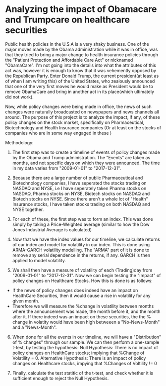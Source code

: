 # Analyzing the impact of Obamacare and Trumpcare on healthcare securities

Public health policies in the U.S.A is a very shaky business. One of the major moves made by the Obama administration while it was in office, was that they tried to bring a major change to health insurance policies through the "Patient Protection and Affordable Care Act" or nicknamed "ObamaCare". I'm not going into the details into what the attributes of this act was, however it is enough to know that it was vehemently opposed by the Republican Party. Enter Donald Trump, the current president(at least as of when I am writing this) of the United States, who zealously announced that one of the very first moves he would make as President would be to remove ObamaCare and bring in another act in its place(which ultimately did not work). 

Now, while policy changes were being made in office, the news of such changes were naturally broadcasted on newspapers and news channels all around. The purpose of this project is to analyze the impact, if any, of these policy changes on the stock market, specifically on Pharmaceutical, Biotechnology and Health Insurance companies (Or at least on the stocks of companies who are in some way engaged in these )

Methodology:
1) The first step was to create a timeline of events of policy changes made by the Obama and Trump administration. The "Events" are taken as months, and not specific days on which they were announced. 
The time in my data varies from "2009-01-01" to "2017-12-31".  

2) Because there are a large number of public Pharmaceutical and Biotechnology companies, I have seperated the stocks trading on NASDAQ and NYSE, i.e I have seperately taken Pharma stocks on NASDAQ, Pharma stocks on NYSE, Biotech stocks on NASDAQ and Biotech stocks on NYSE.
Since there aren't a whole lot of "Health" Insurance stocks, I have taken stocks trading on both NASDAQ and NYSE together.

3) For each of these, the first step was to form an index. This was done simply by taking a Price-Weighted average (similar to how the Dow Jones Industrial Average is calculated)

4) Now that we have the index values for our timeline, we calculate returns of our index and model for volatility in our index. This is done using ARMA-GARCH volatility modelling. The "ARMA" part of it is done to remove any serial dependence in the returns, if any. GARCH is then applied to model volatility. 

5) We shall then have a measure of volatility of each (Trading)day from "2009-01-01" to "2017-12-31". Now we can begin testing the "Impact" of policy changes on Healthcare Stocks. 
How this is done is as follows:
- If the news of policy changes does indeed have an impact on HealthCare Securities, then it would cause a rise in volatility for any given month. 
- Therefore we will measure the %change in volatility between months where the announcement was made, the month before it, and the month after it. If there indeed was an impact on these securities, the the % change in volatity would have been high betweeen a "No-News-Month" and a "News-Month". 

6) When done for all the events in our timeline, we will have a "Distribution" of % changes" through our sample. We can then perform a one-sample t-test, by testing the hypothesis:
Null Hypothesis: There is no impact of policy changes on HealthCare stocks; implying that %Change of Volatility = 0.
Alternative Hypothesis: There is an impact of policy changes on Healthcare stocks, impying that %Changes of Voltility != 0

7) Finally, calculate the test statitic of the t-test, and check whether it is sufficient enough to  reject the Null Hypothesis.
